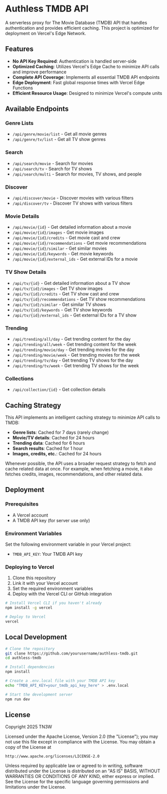 # Authless TMDB API

A serverless proxy for The Movie Database (TMDB) API that handles authentication and provides efficient caching. This project is optimized for deployment on Vercel's Edge Network.

## Features

- **No API Key Required**: Authentication is handled server-side
- **Optimized Caching**: Utilizes Vercel's Edge Cache to minimize API calls and improve performance
- **Complete API Coverage**: Implements all essential TMDB API endpoints
- **Edge Deployment**: Fast global response times with Vercel Edge Functions
- **Efficient Resource Usage**: Designed to minimize Vercel's compute units

## Available Endpoints

### Genre Lists
- `/api/genre/movie/list` - Get all movie genres
- `/api/genre/tv/list` - Get all TV show genres

### Search
- `/api/search/movie` - Search for movies
- `/api/search/tv` - Search for TV shows
- `/api/search/multi` - Search for movies, TV shows, and people

### Discover
- `/api/discover/movie` - Discover movies with various filters
- `/api/discover/tv` - Discover TV shows with various filters

### Movie Details
- `/api/movie/{id}` - Get detailed information about a movie
- `/api/movie/{id}/images` - Get movie images
- `/api/movie/{id}/credits` - Get movie cast and crew
- `/api/movie/{id}/recommendations` - Get movie recommendations
- `/api/movie/{id}/similar` - Get similar movies
- `/api/movie/{id}/keywords` - Get movie keywords
- `/api/movie/{id}/external_ids` - Get external IDs for a movie

### TV Show Details
- `/api/tv/{id}` - Get detailed information about a TV show
- `/api/tv/{id}/images` - Get TV show images
- `/api/tv/{id}/credits` - Get TV show cast and crew
- `/api/tv/{id}/recommendations` - Get TV show recommendations
- `/api/tv/{id}/similar` - Get similar TV shows
- `/api/tv/{id}/keywords` - Get TV show keywords
- `/api/tv/{id}/external_ids` - Get external IDs for a TV show

### Trending
- `/api/trending/all/day` - Get trending content for the day
- `/api/trending/all/week` - Get trending content for the week
- `/api/trending/movie/day` - Get trending movies for the day
- `/api/trending/movie/week` - Get trending movies for the week
- `/api/trending/tv/day` - Get trending TV shows for the day
- `/api/trending/tv/week` - Get trending TV shows for the week

### Collections
- `/api/collection/{id}` - Get collection details

## Caching Strategy

This API implements an intelligent caching strategy to minimize API calls to TMDB:

- **Genre lists**: Cached for 7 days (rarely change)
- **Movie/TV details**: Cached for 24 hours
- **Trending data**: Cached for 6 hours
- **Search results**: Cached for 1 hour
- **Images, credits, etc.**: Cached for 24 hours

Whenever possible, the API uses a broader request strategy to fetch and cache related data at once. For example, when fetching a movie, it also fetches credits, images, recommendations, and other related data.

## Deployment

### Prerequisites

- A Vercel account
- A TMDB API key (for server use only)

### Environment Variables

Set the following environment variable in your Vercel project:

- `TMDB_API_KEY`: Your TMDB API key

### Deploying to Vercel

1. Clone this repository
2. Link it with your Vercel account
3. Set the required environment variables
4. Deploy with the Vercel CLI or GitHub integration

```bash
# Install Vercel CLI if you haven't already
npm install -g vercel

# Deploy to Vercel
vercel
```

## Local Development

```bash
# Clone the repository
git clone https://github.com/yourusername/authless-tmdb.git
cd authless-tmdb

# Install dependencies
npm install

# Create a .env.local file with your TMDB API key
echo "TMDB_API_KEY=your_tmdb_api_key_here" > .env.local

# Start the development server
npm run dev
```

## License

Copyright 2025 TN3W

Licensed under the Apache License, Version 2.0 (the "License");
you may not use this file except in compliance with the License.
You may obtain a copy of the License at

    http://www.apache.org/licenses/LICENSE-2.0

Unless required by applicable law or agreed to in writing, software
distributed under the License is distributed on an "AS IS" BASIS,
WITHOUT WARRANTIES OR CONDITIONS OF ANY KIND, either express or implied.
See the License for the specific language governing permissions and
limitations under the License.